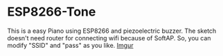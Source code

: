 # ESP8266-Tone
This is a easy Piano using ESP8266 and piezoelectric buzzer. The sketch doesn't need router for connecting wifi because of SoftAP.
So, you can modify "SSID" and "pass" as you like.
[Imgur](http://i.imgur.com/p36XNGc.png)
